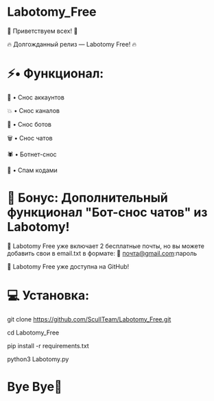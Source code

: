 # Labotomy_Free
🔔 Приветствуем всех! 🔔

🔥 Долгожданный релиз — Labotomy Free! 🔥

# ⚡• Функционал:

🧨 • Снос аккаунтов

💥 • Снос каналов

🤖 • Снос ботов

🗑️ • Снос чатов

🕷️ • Ботнет-снос

📩 • Спам кодами

# 🎁 Бонус: Дополнительный функционал "Бот-снос чатов" из Labotomy!
📢 Labotomy Free уже включает 2 бесплатные почты, но вы можете добавить свои в email.txt в формате:
📩 почта@gmail.com:пароль

🚀 Labotomy Free уже доступна на GitHub!

# 💻 Установка:

git clone https://github.com/ScullTeam/Labotomy_Free.git

cd Labotomy_Free

pip install -r requirements.txt

python3 Labotomy.py

# Bye Bye👋

